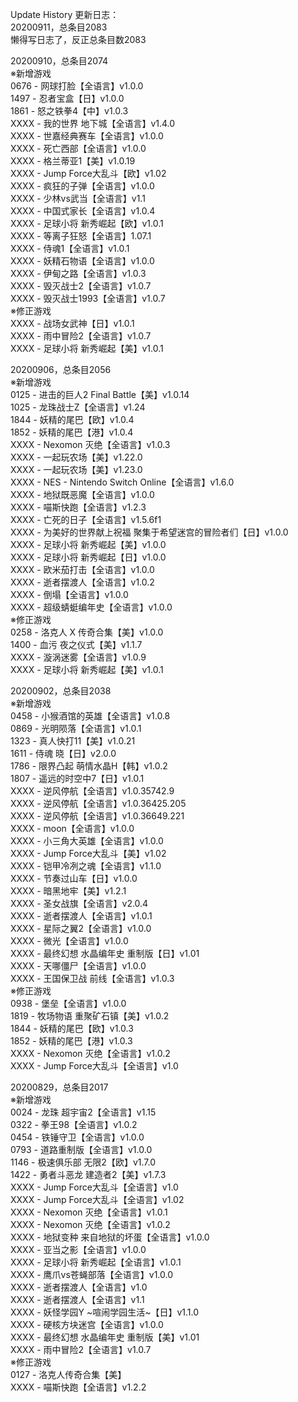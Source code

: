 Update History 更新日志：  
20200911，总条目2083  
懒得写日志了，反正总条目数2083  
  
20200910，总条目2074  
※新增游戏  
0676 - 网球打脸【全语言】v1.0.0  
1497 - 忍者宝盒【日】v1.0.0  
1861 - 怒之铁拳4【中】v1.0.3  
XXXX - 我的世界 地下城【全语言】v1.4.0  
XXXX - 世嘉经典赛车【全语言】v1.0.0  
XXXX - 死亡西部【全语言】v1.0.0  
XXXX - 格兰蒂亚1【美】v1.0.19  
XXXX - Jump Force大乱斗【欧】v1.02  
XXXX - 疯狂的子弹【全语言】v1.0.0  
XXXX - 少林vs武当【全语言】v1.1  
XXXX - 中国式家长【全语言】v1.0.4  
XXXX - 足球小将 新秀崛起【欧】v1.0.1  
XXXX - 等离子狂怒【全语言】1.07.1  
XXXX - 侍魂1【全语言】v1.0.1  
XXXX - 妖精石物语【全语言】v1.0.0  
XXXX - 伊甸之路【全语言】v1.0.3  
XXXX - 毁灭战士2【全语言】v1.0.7  
XXXX - 毁灭战士1993【全语言】v1.0.7  
※修正游戏  
XXXX - 战场女武神【日】v1.0.1  
XXXX - 雨中冒险2【全语言】v1.0.7  
XXXX - 足球小将 新秀崛起【美】v1.0.1  
  
20200906，总条目2056  
※新增游戏  
0125 - 进击的巨人2 Final Battle【美】v1.0.14  
1025 - 龙珠战士Z【全语言】v1.24  
1844 - 妖精的尾巴【欧】v1.0.4  
1852 - 妖精的尾巴【港】v1.0.4  
XXXX - Nexomon 灭绝【全语言】v1.0.3  
XXXX - 一起玩农场【美】v1.22.0  
XXXX - 一起玩农场【美】v1.23.0  
XXXX - NES - Nintendo Switch Online【全语言】v1.6.0  
XXXX - 地狱既恶魔【全语言】v1.0.0  
XXXX - 喵斯快跑【全语言】v1.2.3  
XXXX - 亡死的日子【全语言】v1.5.6f1  
XXXX - 为美好的世界献上祝福 聚集于希望迷宫的冒险者们【日】v1.0.0  
XXXX - 足球小将 新秀崛起【美】v1.0.0  
XXXX - 足球小将 新秀崛起【日】v1.0.0  
XXXX - 欧米茄打击【全语言】v1.0.0  
XXXX - 逝者摆渡人【全语言】v1.0.2  
XXXX - 倒塌【全语言】v1.0.0  
XXXX - 超级蜻蜓编年史【全语言】v1.0.0  
※修正游戏  
0258 - 洛克人 X 传奇合集【美】v1.0.0  
1400 - 血污 夜之仪式【美】v1.1.7  
XXXX - 漩涡迷雾【全语言】v1.0.9  
XXXX - 足球小将 新秀崛起【美】v1.0.1  
  
20200902，总条目2038  
※新增游戏  
0458 - 小猴酒馆的英雄【全语言】v1.0.8  
0869 - 光明陨落【全语言】v1.0.1  
1323 - 真人快打11【美】v1.0.21  
1611 - 侍魂 晓【日】v2.0.0  
1786 - 限界凸起 萌情水晶H【韩】v1.0.2  
1807 - 遥远的时空中7【日】v1.0.1  
XXXX - 逆风停航【全语言】v1.0.35742.9  
XXXX - 逆风停航【全语言】v1.0.36425.205  
XXXX - 逆风停航【全语言】v1.0.36649.221  
XXXX - moon【全语言】v1.0.0  
XXXX - 小三角大英雄【全语言】v1.0.0  
XXXX - Jump Force大乱斗【美】v1.02  
XXXX - 铠甲冷冽之魂【全语言】v1.1.0  
XXXX - 节奏过山车【日】v1.0.0  
XXXX - 暗黑地牢【美】v1.2.1  
XXXX - 圣女战旗【全语言】v2.0.4  
XXXX - 逝者摆渡人【全语言】v1.0.1  
XXXX - 星际之翼2【全语言】v1.0.0  
XXXX - 微光【全语言】v1.0.0  
XXXX - 最终幻想 水晶编年史 重制版【日】v1.01  
XXXX - 天哪僵尸【全语言】v1.0.0  
XXXX - 王国保卫战 前线【全语言】v1.0.3  
※修正游戏  
0938 - 堡垒【全语言】v1.0.0  
1819 - 牧场物语 重聚矿石镇【美】v1.0.2  
1844 - 妖精的尾巴【欧】v1.0.3  
1852 - 妖精的尾巴【港】v1.0.3  
XXXX - Nexomon 灭绝【全语言】v1.0.2  
XXXX - Jump Force大乱斗【全语言】v1.0  
  
20200829，总条目2017  
※新增游戏  
0024 - 龙珠 超宇宙2【全语言】v1.15  
0322 - 拳王98【全语言】v1.0.2  
0454 - 铁锤守卫【全语言】v1.0.0  
0793 - 道路重制版【全语言】v1.0.0  
1146 - 极速俱乐部 无限2【欧】v1.7.0  
1422 - 勇者斗恶龙 建造者2【美】v1.7.3  
XXXX - Jump Force大乱斗【全语言】v1.0  
XXXX - Jump Force大乱斗【全语言】v1.02  
XXXX - Nexomon 灭绝【全语言】v1.0.1  
XXXX - Nexomon 灭绝【全语言】v1.0.2  
XXXX - 地狱变种 来自地狱的坏蛋【全语言】v1.0.0  
XXXX - 亚当之影【全语言】v1.0.0  
XXXX - 足球小将 新秀崛起【全语言】v1.0.1  
XXXX - 鹰爪vs苍蝇部落【全语言】v1.0.0  
XXXX - 逝者摆渡人【全语言】v1.0  
XXXX - 逝者摆渡人【全语言】v1.1  
XXXX - 妖怪学园Y ~喧闹学园生活~【日】v1.1.0  
XXXX - 硬核方块迷宫【全语言】v1.0.0  
XXXX - 最终幻想 水晶编年史 重制版【美】v1.01  
XXXX - 雨中冒险2【全语言】v1.0.7  
※修正游戏  
0127 - 洛克人传奇合集【美】  
XXXX - 喵斯快跑【全语言】v1.2.2
